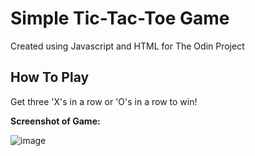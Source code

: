 # Simple Tic-Tac-Toe Game

Created using Javascript and HTML for The Odin Project

## How To Play

Get three 'X's in a row or 'O's in a row to win!

**Screenshot of Game:**

![image](https://github.com/joopark0/tictactoe/assets/53842846/24f877f5-83ff-4ef9-8be1-175a07b96acb)

